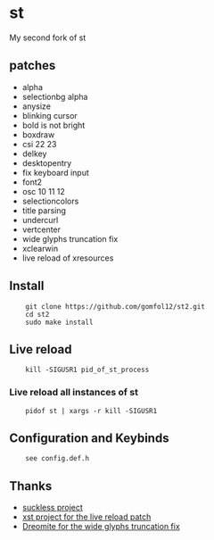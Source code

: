 # st
My second fork of st

## patches
* alpha
* selectionbg alpha
* anysize
* blinking cursor
* bold is not bright
* boxdraw
* csi 22 23
* delkey
* desktopentry
* fix keyboard input
* font2
* osc 10 11 12
* selectioncolors
* title parsing
* undercurl
* vertcenter
* wide glyphs truncation fix
* xclearwin
* live reload of xresources

## Install
        git clone https://github.com/gomfol12/st2.git
        cd st2
        sudo make install

## Live reload
        kill -SIGUSR1 pid_of_st_process
### Live reload all instances of st
        pidof st | xargs -r kill -SIGUSR1

## Configuration and Keybinds
        see config.def.h

## Thanks
* [suckless project](https://suckless.org/)
* [xst project for the live reload patch](https://github.com/gnotclub/xst)
* [Dreomite for the wide glyphs truncation fix](https://github.com/Dreomite)

